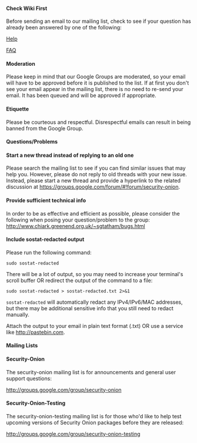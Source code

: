#### Check Wiki First ####
Before sending an email to our mailing list, check to see if your question has already been answered by one of the following:

[Help](Help)

[FAQ](FAQ)

#### Moderation ####
Please keep in mind that our Google Groups are moderated, so your email will have to be approved before it is published to the list.  If at first you don't see your email appear in the mailing list, there is no need to re-send your email.  It has been queued and will be approved if appropriate.

#### Etiquette ####
Please be courteous and respectful.  Disrespectful emails can result in being banned from the Google Group.

#### Questions/Problems ####

#### Start a new thread instead of replying to an old one ####
Please search the mailing list to see if you can find similar issues that may help you.  However, please do not reply to old threads with your new issue.  Instead, please start a new thread and provide a hyperlink to the related discussion at https://groups.google.com/forum/#!forum/security-onion.

#### Provide sufficient technical info ####
In order to be as effective and efficient as possible, please consider the following when posing your question/problem to the group:
http://www.chiark.greenend.org.uk/~sgtatham/bugs.html

#### Include sostat-redacted output ####
Please run the following command:
```
sudo sostat-redacted
```

There will be a lot of output, so you may need to increase your terminal's scroll buffer OR redirect the output of the command to a file:
```
sudo sostat-redacted > sostat-redacted.txt 2>&1
```

`sostat-redacted` will automatically redact any IPv4/IPv6/MAC addresses, but there may be additional sensitive info that you still need to redact manually.

Attach the output to your email in plain text format (.txt) OR use a service like http://pastebin.com.

#### Mailing Lists ####
#### Security-Onion ####
The security-onion mailing list is for announcements and general user support questions:

http://groups.google.com/group/security-onion

#### Security-Onion-Testing ####
The security-onion-testing mailing list is for those who'd like to help test upcoming versions of Security Onion packages before they are released:

http://groups.google.com/group/security-onion-testing